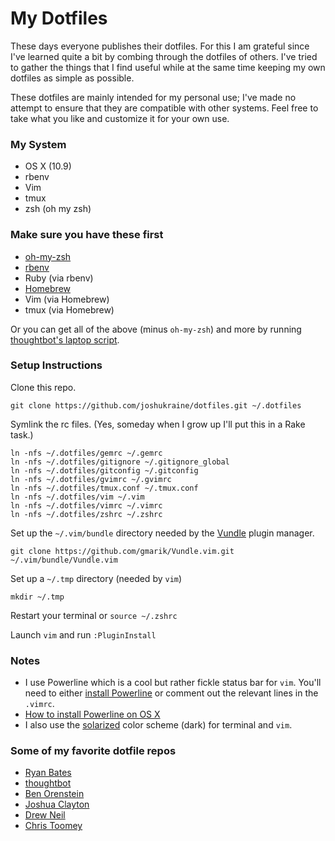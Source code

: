 # My Dotfiles

These days everyone publishes their dotfiles. For this I am grateful since I've learned quite a bit by combing through the dotfiles of others. I've tried to gather the things that I find useful while at the same time keeping my own dotfiles as simple as possible.

These dotfiles are mainly intended for my personal use; I've made no attempt to ensure that they are compatible with other systems. Feel free to take what you like and customize it for your own use.

### My System

* OS X (10.9)
* rbenv
* Vim
* tmux
* zsh (oh my zsh)

### Make sure you have these first

* [oh-my-zsh](https://github.com/robbyrussell/oh-my-zsh)
* [rbenv](https://github.com/sstephenson/rbenv)
* Ruby (via rbenv)
* [Homebrew](http://brew.sh/)
* Vim (via Homebrew)
* tmux (via Homebrew)

Or you can get all of the above (minus `oh-my-zsh`) and more by running [thoughtbot's laptop script](https://github.com/thoughtbot/laptop).

### Setup Instructions

Clone this repo.

    git clone https://github.com/joshukraine/dotfiles.git ~/.dotfiles

Symlink the rc files. (Yes, someday when I grow up I'll put this in a Rake task.)

    ln -nfs ~/.dotfiles/gemrc ~/.gemrc
    ln -nfs ~/.dotfiles/gitignore ~/.gitignore_global
    ln -nfs ~/.dotfiles/gitconfig ~/.gitconfig
    ln -nfs ~/.dotfiles/gvimrc ~/.gvimrc
    ln -nfs ~/.dotfiles/tmux.conf ~/.tmux.conf
    ln -nfs ~/.dotfiles/vim ~/.vim
    ln -nfs ~/.dotfiles/vimrc ~/.vimrc
    ln -nfs ~/.dotfiles/zshrc ~/.zshrc

Set up the `~/.vim/bundle` directory needed by the [Vundle](https://github.com/gmarik/Vundle.vim) plugin manager.

    git clone https://github.com/gmarik/Vundle.vim.git ~/.vim/bundle/Vundle.vim
    
Set up a `~/.tmp` directory (needed by `vim`)

    mkdir ~/.tmp

Restart your terminal or `source ~/.zshrc`

Launch `vim` and run `:PluginInstall`

### Notes
* I use Powerline which is a cool but rather fickle status bar for `vim`. You'll need to either [install Powerline](https://powerline.readthedocs.org/en/latest/overview.html#installation) or comment out the relevant lines in the `.vimrc`.
* [How to install Powerline on OS X](https://gist.github.com/joshukraine/2c0078b9eba270382d58)
* I also use the [solarized](https://github.com/altercation/solarized) color scheme (dark) for terminal and `vim`.

### Some of my favorite dotfile repos

* [Ryan Bates](https://github.com/ryanb/dotfiles)
* [thoughtbot](https://github.com/thoughtbot/dotfiles)
* [Ben Orenstein](https://github.com/r00k/dotfiles)
* [Joshua Clayton](https://github.com/joshuaclayton/dotfiles)
* [Drew Neil](https://github.com/nelstrom/dotfiles)
* [Chris Toomey](https://github.com/christoomey/dotfiles)
